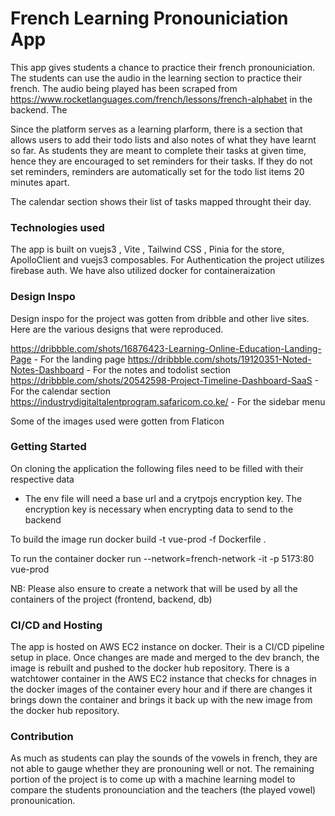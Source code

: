 # French Learning Pronouniciation App

This app gives students a chance to practice their french pronouniciation. The students can use the audio in the learning section to practice their french. The audio being played has been scraped from https://www.rocketlanguages.com/french/lessons/french-alphabet in the backend. The   

Since the platform serves as a learning plarform, there is a section that allows users to add their todo lists and also notes of what they have learnt so far. As students they are meant to complete their tasks at given time, hence they are encouraged to set reminders for their tasks. If they do not set reminders, reminders are automatically set for the todo list items 20 minutes apart.

The calendar section shows their list of tasks mapped throught their day.

### Technologies used

The app is built on vuejs3 , Vite , Tailwind CSS , Pinia for the store, ApolloClient and vuejs3 composables.
For Authentication the project utilizes firebase auth.
We have also utilized docker for containeraization

### Design Inspo

Design inspo for the project was gotten from dribble and other live sites.
Here are the various designs that were reproduced.

https://dribbble.com/shots/16876423-Learning-Online-Education-Landing-Page - For the landing page
https://dribbble.com/shots/19120351-Noted-Notes-Dashboard - For the notes and todolist section
https://dribbble.com/shots/20542598-Project-Timeline-Dashboard-SaaS - For the calendar section
https://industrydigitaltalentprogram.safaricom.co.ke/ - For the sidebar menu

Some of the images used were gotten from Flaticon

### Getting Started

On cloning the application the following files need to be filled with their respective data
- The env file will need a base url and a crytpojs encryption key. The encryption key is necessary when encrypting data to send to the backend

To build the image run 
docker build -t vue-prod -f Dockerfile .

To run the container
docker run --network=french-network -it -p 5173:80 vue-prod

NB: Please also ensure to create a network that will be used by all the containers of the project (frontend, backend, db)


### CI/CD and Hosting

The app is hosted on AWS EC2 instance on docker. 
Their is a CI/CD pipeline setup in place.
Once changes are made and merged to the dev branch, the image is rebuilt and pushed to the docker hub repository.
There is a watchtower container in the AWS EC2 instance that checks for chnages in the docker images of the container every hour and if there are changes it brings down the container and brings it back up with the new image from the docker hub repository.

### Contribution

As much as students can play the sounds of the vowels in french, they are not able to gauge whether they are pronouning well or not.
The remaining portion of the project is to come up with a machine learning model to compare the students pronounciation and the teachers (the played vowel) pronounication.

